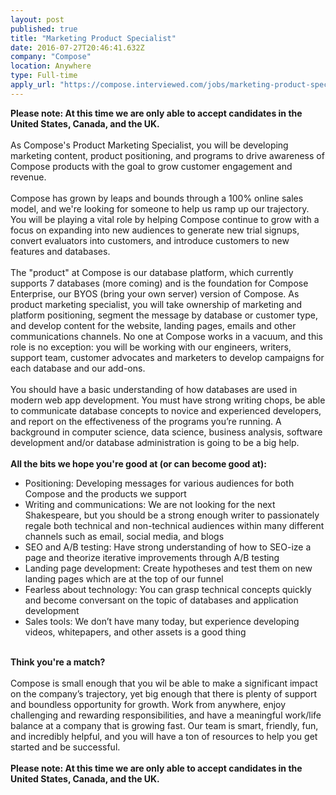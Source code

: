 ```yaml
---
layout: post
published: true
title: "Marketing Product Specialist"
date: 2016-07-27T20:46:41.632Z
company: "Compose"
location: Anywhere
type: Full-time
apply_url: "https://compose.interviewed.com/jobs/marketing-product-specialist"
---
```


<div><strong>Please note: At this time we are only able to accept candidates in the United States, Canada, and the UK.</strong></div><div class="paragraph_break"><br></div><div>As Compose&apos;s Product Marketing Specialist, you will be developing marketing content, product positioning, and programs to drive awareness of Compose products with the goal to grow customer engagement and revenue.</div><div class="paragraph_break"><br></div><div>Compose has grown by leaps and bounds through a 100% online sales model, and we&apos;re looking for someone to help us ramp up our trajectory. You will be playing a vital role by helping Compose continue to grow with a focus on expanding into new audiences to generate new trial signups, convert evaluators into customers, and introduce customers to new features and databases.</div><div class="paragraph_break"><br></div><div>The &quot;product&quot; at Compose is our database platform, which currently supports 7 databases (more coming) and is the foundation for Compose Enterprise, our BYOS (bring your own server) version of Compose. As product marketing specialist, you will take ownership of marketing and platform positioning, segment the message by database or customer type, and develop content for the website, landing pages, emails and other communications channels. No one at Compose works in a vacuum, and this role is no exception: you will be working with our engineers, writers, support team, customer advocates and marketers to develop campaigns for each database and our add-ons.</div><div class="paragraph_break"><br></div><div>You should have a basic understanding of how databases are used in modern web app development. You must have strong writing chops, be able to communicate database concepts to novice and experienced developers, and report on the effectiveness of the programs you&#x2019;re running. A background in computer science, data science, business analysis, software development and/or database administration is going to be a big help.</div><div class="paragraph_break"><br></div><div><strong>All the bits we hope you&apos;re good at (or can become good at):</strong></div><ul><li>Positioning: Developing messages for various audiences for both Compose and the products we support</li><li>Writing and communications: We are not looking for the next Shakespeare, but you should be a strong enough writer to passionately regale both technical and non-technical audiences within many different channels such as email, social media, and blogs</li><li>SEO and A/B testing: Have strong understanding of how to SEO-ize a page and theorize iterative improvements through A/B testing</li><li>Landing page development: Create hypotheses and test them on new landing pages which are at the top of our funnel</li><li>Fearless about technology: You can grasp technical concepts quickly and become conversant on the topic of databases and application development</li><li>Sales tools: We don&#x2019;t have many today, but experience developing videos, whitepapers, and other assets is a good thing</li></ul><div><strong><br></strong></div><div><strong>Think you&apos;re a match?</strong></div><div class="paragraph_break"><br></div><div>Compose is small enough that you wil be able to make a significant impact on the company&#x2019;s trajectory, yet big enough that there is plenty of support and boundless opportunity for growth. Work from anywhere, enjoy challenging and rewarding responsibilities, and have a meaningful work/life balance at a company that is growing fast. Our team is smart, friendly, fun, and incredibly helpful, and you will have a ton of resources to help you get started and be successful.</div><div class="paragraph_break"><br></div><div><strong>Please note: At this time we are only able to accept candidates in the United States, Canada, and the UK.</strong></div><div class="paragraph_break"><br></div>